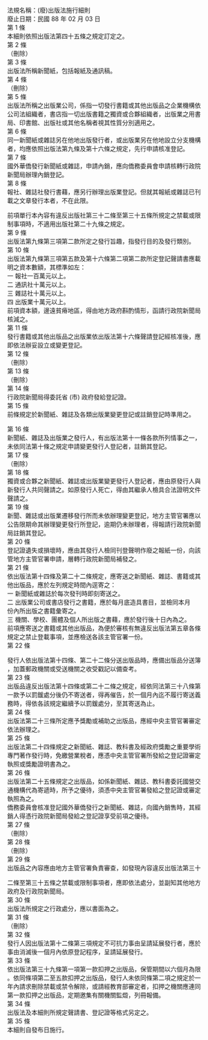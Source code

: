 法規名稱：(廢)出版法施行細則  
廢止日期：民國 88 年 02 月 03 日  
第 1 條  
本細則依照出版法第四十五條之規定訂定之。  
第 2 條  
（刪除）  
第 3 條  
出版法所稱新聞紙，包括報紙及通訊稿。  
第 4 條  
（刪除）  
第 5 條  
出版法所稱之出版業公司，係指一切發行書籍或其他出版品之企業機構依  
公司法組織者，書店指一切出版書籍之獨資或合夥組織者，出版業之用書  
局、印書館、出版社或其他名稱者視其性質分別適用之。  
第 6 條  
同一新聞紙或雜誌另在他地出版發行者，或出版業另在他地設立分支機構  
者，均應依照出版法第九條及第十六條之規定，先行申請核准登記。  
第 7 條  
國外華僑發行新聞紙或雜誌，申請內銷，應向僑務委員會申請核轉行政院  
新聞局辦理內銷登記。  
第 8 條  
報社、雜誌社發行書藉，應另行辦理出版業登記。但就其報紙或雜誌已刊  
載之文章發行本者，不在此限。  


前項單行本內容有違反出版社第三十二條至第三十五條所規定之禁載或限  
制事項時，不適用出版社第二十九條之規定。  
第 9 條  
出版法第九條第三項第二款所定之發行旨趣，指發行目的及發行類別。  
第 10 條  
出版法第九條第三項第五款及第十六條第二項第二款所定登記聲請書應載  
明之資本數額，其標準如左：  
一 報社一百萬元以上。  
二 通訊社十萬元以上。  
三 雜誌社十萬元以上。  
四 出版業十萬元以上。  
前項資本額，邊遠貧瘠地區，得由地方政府斟酌情形，函請行政院新聞局  
核減之。  
第 11 條  
發行書籍或其他出版品之出版業依出版法第十六條聲請登記經核准後，應  
即依法辦妥設立或變更登記。  
第 12 條  
（刪除）  
第 13 條  
（刪除）  
第 14 條  
行政院新聞局得委託省 (市) 政府發給登記證。  
第 15 條  
前條規定於新聞紙、雜誌及各類出版業變更登記或註銷登記時準用之。  


第 16 條  
新聞紙、雜誌及出版業之發行人，有出版法第十一條各款所列情事之一，  
未依同法第十條之規定申請變更發行人登記者，註銷其登記。  
第 17 條  
（刪除）  
第 18 條  
獨資或合夥之新聞紙、雜誌或出版業變更發行人登記者，應由原發行人與  
新發行人共同聲請之。如原發行人死亡，得由其繼承人檢具合法證明文件  
聲請之。  
第 19 條  
新聞、雜誌或出版業遷移發行所而未依辦理變更登記，地方主管官署應以  
公告限期命其辦理變更發行所登記，逾期仍未辦理者，得報請行政院新聞  
局註銷其登記。  
第 20 條  
登記證遺失或損壞時，應由其發行人檢同刊登聲明作廢之報紙一份，向該  
管地方主管官署申請，層轉行政院新聞局補發之。  
第 21 條  
依出版法第十四條及第二十二條規定，應寄送之新聞紙、雜誌、書籍或其  
他出版品，應於左列規定時間內逕寄之：  
一 新聞紙或雜誌於每次發刊時即刻寄送之。  
二 出版業公司或書店發行之書籍，應於每月底造具書目，並檢同本月  
份內所出版之書籍彙寄之。  
三 機關、學校、團體及個人所出版之書藉，應於發行後十日內為之。  
前項應寄送之書籍或其他出版品，為便於審核有無違反出版法第五章各條  
規定之禁止登載事項，並應檢送各該主管官署一份。  
第 22 條  


發行人依出版法第十四條、第二十二條分送出版品時，應備出版品分送簿  
，加蓋郵政機關或受送機關之收受戳記以備查考。  
第 23 條  
出版品違反出版法第十四條或第二十二條之規定，經依同法第三十八條第  
一款予以罰鍰處分後仍不寄送者，得再催告，於一個月內迄不履行寄送義  
務時，得依各該規定繼續予以罰鍰處分，至其寄送為止。  
第 24 條  
出版法第二十三條所定應予獎勵或補助之出版品，應經中央主管官署審定  
依法辦理之。  
第 25 條  
出版法第二十四條規定之新聞紙、雜誌、教科書及經政府獎勵之重要學術  
專門著作發行時，免繳營業稅者，應憑中央主管官署所發給之登記證審定  
執照或獎勵證明書為之。  
第 26 條  
出版法第二十五條規定之出版品，如係新聞紙、雜誌、教科書委託國營交  
通機構代為寄遞時，所予之優待，須憑中央主管官署發給之登記證或審定  
執照為之。  
僑務委員會核准登記國外華僑發行之新聞紙、雜誌，向國內銷售時，其經  
銷人得憑行政院新聞局發給之登記證享受前項之優待。  
第 27 條  
（刪除）  
第 28 條  
（刪除）  
第 29 條  
出版品之內容應由地方主管官署負責審查，如發現內容違反出版法第三十  


二條至第三十五條之禁載或限制事項者，應即依法處分，並副知其他地方  
政府及行政院新聞局。  
第 30 條  
出版法所規定之行政處分，應以書面為之。  
第 31 條  
（刪除）  
第 32 條  
發行人因出版法第十二條第三項規定不可抗力事由呈請延展發行者，應於  
事由消滅後一個月內依原登記程序，呈請延展發行。  
第 33 條  
依出版法第三十九條第一項第一款扣押之出版品，保管期間以六個月為限  
。依同條項第二至五款扣押之出版品，發行人未依同條第二項之規定於一  
年內請求刪除禁載或禁令解除，或請經教育部審定者，扣押之機關應連同  
第一款扣押之出版品，定期邀集有關機關監燬，列冊報備。  
第 34 條  
出版法及本細則所規定聲請書、登記證等格式另定之。  
第 35 條  
本細則自發布日施行。  


